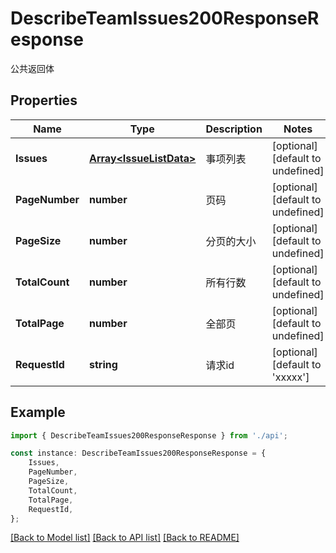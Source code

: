 # DescribeTeamIssues200ResponseResponse

公共返回体

## Properties

Name | Type | Description | Notes
------------ | ------------- | ------------- | -------------
**Issues** | [**Array&lt;IssueListData&gt;**](IssueListData.md) | 事项列表 | [optional] [default to undefined]
**PageNumber** | **number** | 页码 | [optional] [default to undefined]
**PageSize** | **number** | 分页的大小 | [optional] [default to undefined]
**TotalCount** | **number** | 所有行数 | [optional] [default to undefined]
**TotalPage** | **number** | 全部页 | [optional] [default to undefined]
**RequestId** | **string** | 请求id | [optional] [default to 'xxxxx']

## Example

```typescript
import { DescribeTeamIssues200ResponseResponse } from './api';

const instance: DescribeTeamIssues200ResponseResponse = {
    Issues,
    PageNumber,
    PageSize,
    TotalCount,
    TotalPage,
    RequestId,
};
```

[[Back to Model list]](../README.md#documentation-for-models) [[Back to API list]](../README.md#documentation-for-api-endpoints) [[Back to README]](../README.md)
